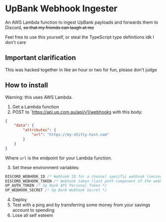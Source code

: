 # UpBank Webhook Ingester

An AWS Lambda function to ingest UpBank payloads and forwards them to Discord, ~~so that my friends can laugh at me~~

Feel free to use this yourself, or steal the TypeScript type definitions idk I don't care

## Important clarification

This was hacked together in like an hour or two for fun, please don't judge

## How to install

Warning: this uses AWS Lambda.

1. Get a Lambda function
2. POST to `https://api.up.com.au/api/v1/webhooks with this body:
```json
{
	"data": {
		"attributes": {
			"url": "https://my-shitty-host.com"
		}
	}
}
```
Where `url` is the endpoint for your Lambda function.

3. Set these environment variables:

```javascript
DISCORD_WEBHOOK_ID /* Webhook ID for a channel specific webhook (second-last path component of the webhook URL) */
DISCORD_WEBHOOK_TOKEN /* Webhook token (last path component of the webhook URL) */
UP_AUTH_TOKEN /* Up Bank API Personal Token */
UP_WEBHOOK_SECRET /* Up Bank Webhook Secret */
```
4. Deploy
5. Test with a ping and by transferring some money from your savings account to spending
6. Lose all self esteem
